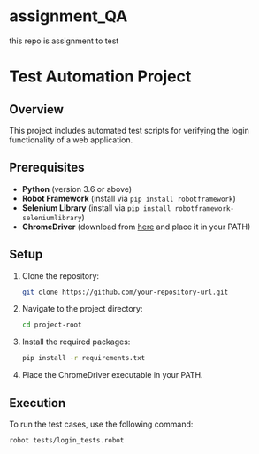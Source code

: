 # assignment_QA
this repo is assignment to test

# Test Automation Project

## Overview

This project includes automated test scripts for verifying the login functionality of a web application. 

## Prerequisites

- **Python** (version 3.6 or above)
- **Robot Framework** (install via `pip install robotframework`)
- **Selenium Library** (install via `pip install robotframework-seleniumlibrary`)
- **ChromeDriver** (download from [here](https://sites.google.com/chromium.org/driver/) and place it in your PATH)

## Setup

1. Clone the repository:
    ```bash
    git clone https://github.com/your-repository-url.git
    ```

2. Navigate to the project directory:
    ```bash
    cd project-root
    ```

3. Install the required packages:
    ```bash
    pip install -r requirements.txt
    ```

4. Place the ChromeDriver executable in your PATH.

## Execution

To run the test cases, use the following command:
```bash
robot tests/login_tests.robot
